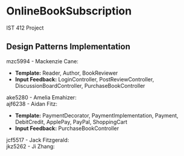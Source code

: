 # OnlineBookSubscription
IST 412 Project<br>

## Design Patterns Implementation
mzc5994 - Mackenzie Cane: <br> 

- **Template:** Reader, Author, BookReviewer
- **Input Feedback:** LoginController, PostReviewController, DiscussionBoardController, PurchaseBookController

ake5280 - Amelia Emahizer: <br> 
ajf6238 - Aidan Fitz: <br> 

- **Template:** PaymentDecorator, PaymentImplementation, Payment, DebitCredit, ApplePay, PayPal, ShoppingCart
- **Input Feedback:** PurchaseBookController 

jcf5517 - Jack Fitzgerald: <br> 
jkz5262 - Ji Zhang: <br> 
